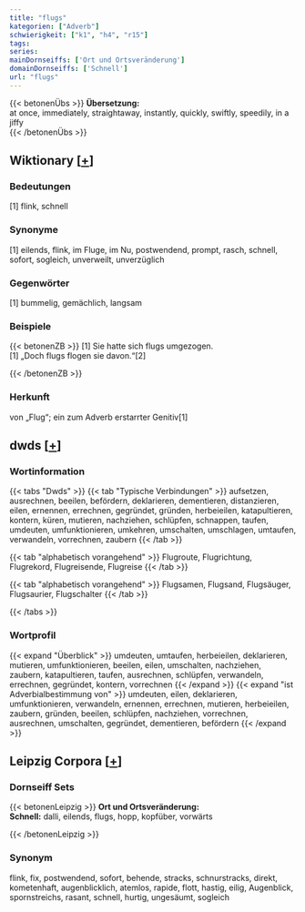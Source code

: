```yaml
---
title: "flugs"
kategorien: ["Adverb"]
schwierigkeit: ["k1", "h4", "r15"]
tags:
series:
mainDornseiffs: ['Ort und Ortsveränderung']
domainDornseiffs: ['Schnell']
url: "flugs"
---
```


{{< betonenÜbs >}}
**Übersetzung:**  
at once, immediately, straightaway, instantly, quickly, swiftly, speedily, in a jiffy  
{{< /betonenÜbs >}}

## Wiktionary [[+](https://de.wiktionary.org/wiki/flugs)]

### Bedeutungen
[1] flink, schnell  

### Synonyme
[1] eilends, flink, im Fluge, im Nu, postwendend, prompt, rasch, schnell, sofort, sogleich, unverweilt, unverzüglich  

### Gegenwörter
[1] bummelig, gemächlich, langsam  

### Beispiele
{{< betonenZB >}}
[1] Sie hatte sich flugs umgezogen.  
[1] „Doch flugs flogen sie davon.“[2]  

{{< /betonenZB >}}
### Herkunft
von „Flug“; ein zum Adverb erstarrter Genitiv[1]  



## dwds [[+](https://www.dwds.de/wb/flugs)]

### Wortinformation
{{< tabs "Dwds" >}}
{{< tab "Typische Verbindungen" >}}
aufsetzen, ausrechnen, beeilen, befördern, deklarieren, dementieren, distanzieren, eilen, ernennen, errechnen, gegründet, gründen, herbeieilen, katapultieren, kontern, küren, mutieren, nachziehen, schlüpfen, schnappen, taufen, umdeuten, umfunktionieren, umkehren, umschalten, umschlagen, umtaufen, verwandeln, vorrechnen, zaubern
{{< /tab >}}

{{< tab "alphabetisch vorangehend" >}}
Flugroute, Flugrichtung, Flugrekord, Flugreisende, Flugreise
{{< /tab >}}

{{< tab "alphabetisch vorangehend" >}}
Flugsamen, Flugsand, Flugsäuger, Flugsaurier, Flugschalter
{{< /tab >}}

{{< /tabs >}}

### Wortprofil
{{< expand "Überblick" >}} umdeuten, umtaufen, herbeieilen, deklarieren, mutieren, umfunktionieren, beeilen, eilen, umschalten, nachziehen, zaubern, katapultieren, taufen, ausrechnen, schlüpfen, verwandeln, errechnen, gegründet, kontern, vorrechnen {{< /expand >}}
{{< expand "ist Adverbialbestimmung von" >}} umdeuten, eilen, deklarieren, umfunktionieren, verwandeln, ernennen, errechnen, mutieren, herbeieilen, zaubern, gründen, beeilen, schlüpfen, nachziehen, vorrechnen, ausrechnen, umschalten, gegründet, dementieren, befördern {{< /expand >}}

## Leipzig Corpora [[+](https://corpora.uni-leipzig.de/en/res?word=flugs&corpusId=deu_newscrawl-public_2018)]

### Dornseiff Sets
{{< betonenLeipzig >}}
**Ort und Ortsveränderung:**  
**Schnell:** dalli, eilends, flugs, hopp, kopfüber, vorwärts  

{{< /betonenLeipzig >}}

### Synonym
flink, fix, postwendend, sofort, behende, stracks, schnurstracks, direkt, kometenhaft, augenblicklich, atemlos, rapide, flott, hastig, eilig, Augenblick, spornstreichs, rasant, schnell, hurtig, ungesäumt, sogleich

